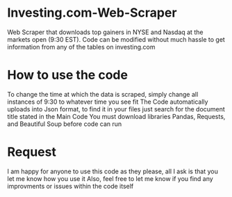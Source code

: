 # Investing.com-Web-Scraper
Web Scraper that downloads top gainers in NYSE and Nasdaq at the markets open (9:30 EST).
Code can be modified without much hassle to get information from any of the tables on investing.com 

# How to use the code
To change the time at which the data is scraped, simply change all instances of 9:30 to whatever time you see fit
The Code automatically uploads into Json format, to find it in your files just search for the document title stated in the Main Code
You must download libraries Pandas, Requests, and Beautiful Soup before code can run

# Request
I am happy for anyone to use this code as they please, all I ask is that you let me know how you use it
Also, feel free to let me know if you find any improvments or issues within the code itself
